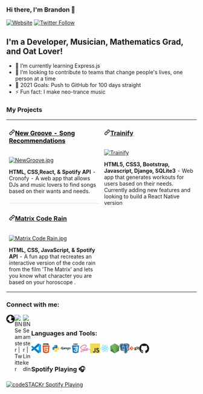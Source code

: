 
### Hi there, I'm Brandon 👋

[![Website](https://img.shields.io/website?label=my%20Portfolio&style=for-the-badge&url=https%3A%2F%2Fbnseamster.dev)](https://bnseamster.github.io)
[![Twitter Follow](https://img.shields.io/twitter/follow/brandonSeam?color=1DA1F2&logo=twitter&style=for-the-badge)](https://twitter.com/intent/follow?screen_name=BrandonSeam)


## I'm a Developer, Musician, Mathematics Grad, and Oat Lover!

- 🧠 I’m currently learning Express.js
- 👯 I’m looking to contribute to teams that change people's lives, one person at a time
- 🥅 2021 Goals: Push to GitHub for 100 days straight
- ⚡ Fun fact: I make neo-trance music
### My Projects 
<article>
      <div>
  <div>
<table>
  <tbody><tr>
    <td width="33%" valign="top">
      <h3><a id="user-content-travelaraorg" href="https://newgroove.netlify.app/" class="anchor" aria-hidden="true" href="#travelaraorg" style="color: #000000"><svg class="octicon octicon-link" viewBox="0 0 16 16" version="1.1" width="16" height="16" aria-hidden="true"><path fill-rule="evenodd" d="M7.775 3.275a.75.75 0 001.06 1.06l1.25-1.25a2 2 0 112.83 2.83l-2.5 2.5a2 2 0 01-2.83 0 .75.75 0 00-1.06 1.06 3.5 3.5 0 004.95 0l2.5-2.5a3.5 3.5 0 00-4.95-4.95l-1.25 1.25zm-4.69 9.64a2 2 0 010-2.83l2.5-2.5a2 2 0 012.83 0 .75.75 0 001.06-1.06 3.5 3.5 0 00-4.95 0l-2.5 2.5a3.5 3.5 0 004.95 4.95l1.25-1.25a.75.75 0 00-1.06-1.06l-1.25 1.25a2 2 0 01-2.83 0z"></path></svg>New Groove - Song Recommendations</a></h3>
        <br>
        <a href="https://newgroove.netlify.app/" rel="nofollow">
            <img src="https://media.giphy.com/media/TKUKfU8ycKcdcxHWVy/giphy.gif" width="100%" alt="NewGroove.jpg" data-canonical-src="https://media.giphy.com/media/TKUKfU8ycKcdcxHWVy/giphy.gif" style="max-width:100%;">
        </a>
        <p><strong>HTML, CSS,React, &amp; Spotify API </strong> - Cronofy - A web app that allows DJs and music lovers to find songs based on their wants and needs.</p>        
        <svg version="1.1" width="100%" height="5px"  id="line_2" xmlns="http://www.w3.org/2000/svg" xmlns:xlink="http://www.w3.org/1999/xlink" x="0px" y="0px" xml:space="preserve">
        <path class="path2" fill="#dcdcdc" stroke-width="2" stroke="#dcdcdc" d="M0 0 l1120 0"/>
</svg>
              <h3><a id="user-content-travelaraorg" class="anchor" aria-hidden="true" href="#travelaraorg"><svg class="octicon octicon-link" viewBox="0 0 16 16" version="1.1" width="16" height="16" aria-hidden="true"><path fill-rule="evenodd" d="M7.775 3.275a.75.75 0 001.06 1.06l1.25-1.25a2 2 0 112.83 2.83l-2.5 2.5a2 2 0 01-2.83 0 .75.75 0 00-1.06 1.06 3.5 3.5 0 004.95 0l2.5-2.5a3.5 3.5 0 00-4.95-4.95l-1.25 1.25zm-4.69 9.64a2 2 0 010-2.83l2.5-2.5a2 2 0 012.83 0 .75.75 0 001.06-1.06 3.5 3.5 0 00-4.95 0l-2.5 2.5a3.5 3.5 0 004.95 4.95l1.25-1.25a.75.75 0 00-1.06-1.06l-1.25 1.25a2 2 0 01-2.83 0z"></path></svg>Matrix Code Rain</a>  </h3>
        <br>
        <a href="https://matrixrainjs.netlify.app/" rel="nofollow">
            <img src="/Matrix.gif" width="100%" alt="Matrix Code Rain.jpg" data-canonical-src="https://media.giphy.com/media/OygRkEDYOiALMDlqSm/giphy.gif" style="max-width:100%;">
        </a>
        <p><strong>HTML, CSS, JavaScript, &amp; Spotify API </strong> - A fun app that recreates an interactive version of the code rain from the film 'The Matrix' and lets you know what character you are based on your horoscope .</p>
    </td>
    <td width="33%" valign="top">
      <h3><a id="user-content-trainify" class="anchor" aria-hidden="true" href="#Trainify"><svg class="octicon octicon-link" viewBox="0 0 16 16" version="1.1" width="16" height="16" aria-hidden="true"><path fill-rule="evenodd" d="M7.775 3.275a.75.75 0 001.06 1.06l1.25-1.25a2 2 0 112.83 2.83l-2.5 2.5a2 2 0 01-2.83 0 .75.75 0 00-1.06 1.06 3.5 3.5 0 004.95 0l2.5-2.5a3.5 3.5 0 00-4.95-4.95l-1.25 1.25zm-4.69 9.64a2 2 0 010-2.83l2.5-2.5a2 2 0 012.83 0 .75.75 0 001.06-1.06 3.5 3.5 0 00-4.95 0l-2.5 2.5a3.5 3.5 0 004.95 4.95l1.25-1.25a.75.75 0 00-1.06-1.06l-1.25 1.25a2 2 0 01-2.83 0z"></path></svg>Trainify</a></h3>
        <br>
        <a href="https://trainify.herokuapp.com/" rel="nofollow">
            <img src="/trainify.gif" width="100%" alt="Trainify" data-canonical-src="https://media3.giphy.com/media/aUKBycWIVSGyTam4JT/giphy.gif" style="max-width:100%;">
        </a>
        <p><strong>HTML5, CSS3, Bootstrap, Javascript, Django, SQLite3</strong> - Web app that generates workouts for users based on their needs. Currently adding new features and looking to build a React Native version</p>
    </td>
  </tr>
</tbody></table>
</article>
      </div>
  </div>


### Connect with me:

[<img align="left" alt="bnseamster.dev" width="22px" src="https://raw.githubusercontent.com/iconic/open-iconic/master/svg/globe.svg"/>][website]

 [<img align="left" alt="BNSeamster | Twitter" width="22px" src="https://cdn.jsdelivr.net/npm/simple-icons@v3/icons/twitter.svg" />][twitter]

[<img align="left" alt="BNSeamster | LinkedIn" width="22px" src="https://cdn.jsdelivr.net/npm/simple-icons@v3/icons/linkedin.svg" />][linkedin]


<br />

### Languages and Tools:

<img align="left" alt="Visual Studio Code" width="26px" src="https://raw.githubusercontent.com/github/explore/80688e429a7d4ef2fca1e82350fe8e3517d3494d/topics/visual-studio-code/visual-studio-code.png" />
<img align="left" alt="HTML5" width="26px" src="https://raw.githubusercontent.com/github/explore/80688e429a7d4ef2fca1e82350fe8e3517d3494d/topics/html/html.png" />
<img align="left" alt="HTML5" width="26px" src="https://raw.githubusercontent.com/github/explore/80688e429a7d4ef2fca1e82350fe8e3517d3494d/topics/python/python.png" />
<img align="left" alt="HTML5" width="26px" src="https://raw.githubusercontent.com/github/explore/80688e429a7d4ef2fca1e82350fe8e3517d3494d/topics/django/django.png" />
<img align="left" alt="CSS3" width="26px" src="https://raw.githubusercontent.com/github/explore/80688e429a7d4ef2fca1e82350fe8e3517d3494d/topics/css/css.png" />
<img align="left" alt="Sass" width="26px" src="https://raw.githubusercontent.com/github/explore/80688e429a7d4ef2fca1e82350fe8e3517d3494d/topics/sass/sass.png" />
<img align="left" alt="JavaScript" width="26px" src="https://raw.githubusercontent.com/github/explore/80688e429a7d4ef2fca1e82350fe8e3517d3494d/topics/javascript/javascript.png" />
<img align="left" alt="React" width="26px" src="https://raw.githubusercontent.com/github/explore/80688e429a7d4ef2fca1e82350fe8e3517d3494d/topics/react/react.png" />
<img align="left" alt="Node.js" width="26px" src="https://raw.githubusercontent.com/github/explore/80688e429a7d4ef2fca1e82350fe8e3517d3494d/topics/nodejs/nodejs.png" />
<img align="left" alt="SQL" width="26px" src="https://raw.githubusercontent.com/github/explore/80688e429a7d4ef2fca1e82350fe8e3517d3494d/topics/postgresql/postgresql.png" />
<img align="left" alt="Git" width="26px" src="https://raw.githubusercontent.com/github/explore/80688e429a7d4ef2fca1e82350fe8e3517d3494d/topics/git/git.png" />
<img align="left" alt="GitHub" width="26px" src="https://raw.githubusercontent.com/github/explore/78df643247d429f6cc873026c0622819ad797942/topics/github/github.png" />


<br />
<br />
  
### Spotify Playing 🎧

[<img src="https://novatorem-fork-bnseamster.vercel.app//api/spotify" alt="codeSTACKr Spotify Playing" width="75%" />](https://open.spotify.com/user/brando512?si=illx6As3Rw2AEPfNs0gfbw)





[website]: https://bnseamster.dev
[twitter]: https://twitter.com/BrandonSeam
[linkedin]: https://www.linkedin.com/in/brandon-seamster/
